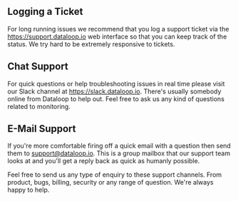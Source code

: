 ## Logging a Ticket

For long running issues we recommend that you log a support ticket via the https://support.dataloop.io web interface so that you can keep track of the status. We try hard to be extremely responsive to tickets.

 
## Chat Support

For quick questions or help troubleshooting issues in real time please visit our Slack channel at https://slack.dataloop.io. There's usually somebody online from Dataloop to help out. Feel free to ask us any kind of questions related to monitoring.

 
## E-Mail Support

If you're more comfortable firing off a quick email with a question then send them to support@dataloop.io. This is a group mailbox that our support team looks at and you'll get a reply back as quick as humanly possible. 

 
Feel free to send us any type of enquiry to these support channels. From product, bugs, billing, security or any range of question. We're always happy to help.
